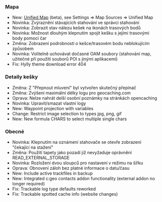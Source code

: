 ### Mapa
- New: [Unified Map](https://github.com/cgeo/cgeo/wiki/UnifiedMap) (beta), see Settings => Map Sources => Unified Map
- Novinka: Zvýraznění stávajících stahování ve správci stahování
- Novinka: Zobrazit stav nálezu kešek na ikonách trasových bodů
- Novinka: Možnost dlouhým klepnutím spojit kešku s jejími trasovými body pomocí čar
- Změna: Zobrazení podrobností o kešce/trasovém bodu neblokujícím způsobem
- Novinka: Volitelně uchovávat dočasné OAM soubory (stahování map, užitečné při použití souborů POI s jinými aplikacemi)
- Fix: Hylly theme download error 404

### Detaily kešky
- Změna: Z "Přepnout mluvení" byl vytvořen skutečný přepínač
- Změna: Zvýšení maximální délky logu pro geocaching.com
- Oprava: Nelze nahrát delší osobní poznámky na stránkách opencaching
- Novinka: Upravit/smazat vlastní logy
- New: Waypoint projection with variables
- Change: Restrict image selection to types jpg, png, gif
- New: New formula CHARS to select multiple single chars

### Obecné
- Novinka: Klepnutím na oznámení stahovače se otevře zobrazení "čekající na stažení"
- Změna: Použití tapety jako pozadí již nevyžaduje oprávnění READ_EXTERNAL_STORAGE
- Novinka: Rozložení dvou sloupců pro nastavení v režimu na šířku
- Oprava: Obnovení záloh bez platné informace o datu/času
- New: Include active trackfiles in backup
- New: Integrated c:geo contacts addon functionality (external addon no longer required)
- Fix: Trackable log type defaults reworked
- Fix: Trackable spotted cache info (website changes)
